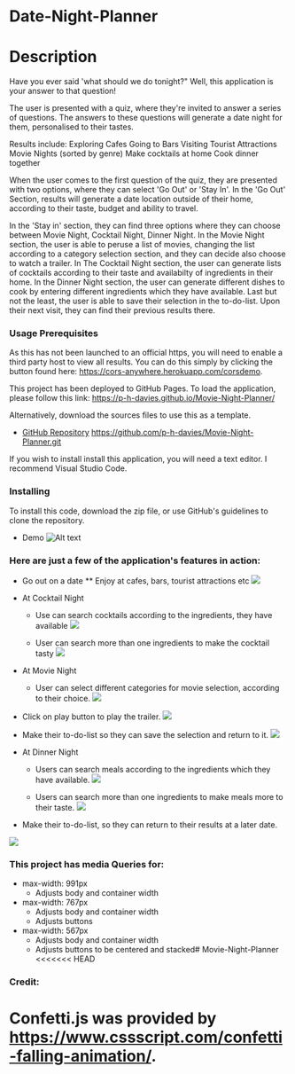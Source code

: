 # Date-Night-Planner


# Description
Have you ever said 'what should we do tonight?" Well, this application is your answer to that question!

The user is presented with a quiz, where they're invited to answer a series of questions. The answers to these questions will generate a date night for them, personalised to their tastes. 

Results include:
Exploring Cafes
Going to Bars 
Visiting Tourist Attractions
Movie Nights (sorted by genre)
Make cocktails at home
Cook dinner together

 When the user comes to the first question of the quiz, they are presented with two options, where they can select 'Go Out' or 'Stay In'. In the 'Go Out' Section, results will generate a date location outside of their home, according to their taste, budget and ability to travel. 
 
 In the 'Stay in' section, they can find three options where they can choose between Movie Night, Cocktail Night, Dinner Night. In the Movie Night section, the user is able to peruse a list of movies, changing the list according to a category selection section, and they can decide also choose to watch a trailer. In The Cocktail Night section, the user can generate lists of cocktails according to their taste and availabilty of ingredients in their home. In the Dinner Night section, the user can generate different dishes to cook by entering different ingredients which they have available. Last but not the least, the user is able to save their selection in the to-do-list. Upon their next visit, they can find their previous results there.



### Usage Prerequisites

As this has not been launched to an official https, you will need to enable a third party host to view all results. You can do this simply by clicking the button found here: https://cors-anywhere.herokuapp.com/corsdemo.


This project has been deployed to GitHub Pages. To load the application, please follow this link: https://p-h-davies.github.io/Movie-Night-Planner/


Alternatively, download the sources files to use this as a template.

* [GitHub Repository]() https://github.com/p-h-davies/Movie-Night-Planner.git


If you wish to install install this application, you will need a text editor. I recommend Visual Studio Code. 



### Installing

To install this code, download the zip file, or use GitHub's guidelines to clone the repository. 

* Demo
![Alt text](screenshot/day-night.gif)




### Here are just a few of the application's features in action: 


* Go out on a date
   ** Enjoy at cafes, bars, tourist attractions etc
 ![](screenshot/7-1.png)


* At Cocktail Night
    * Use can search cocktails according to the ingredients, they have available
![](screenshot/12.png)

    *  User can search more than one ingredients to make the cocktail tasty
    ![](screenshot/16.png)


* At Movie Night  
    * User can select different categories for movie selection, according to their choice.
![](screenshot/9.png)


*  Click on play button to play the trailer.
  ![](screenshot/10.png)
   
* Make their to-do-list so they can save the selection and return to it.
![](screenshot/11.png)


* At  Dinner Night 
    * Users can search meals according to the ingredients which they have available.
![](screenshot/14.png)

    *  Users can search more than one ingredients to make meals more to their taste.
    ![](screenshot/17.png)

* Make their to-do-list, so they can return to their results at a later date.

 ![](screenshot/pagePopUp.png)




### This project has media Queries for:
* max-width: 991px 
    * Adjusts body and container width
* max-width: 767px
    * Adjusts body and container width
    * Adjusts buttons
* max-width: 567px
    * Adjusts body and container width
    * Adjusts buttons to be centered and stacked# Movie-Night-Planner
<<<<<<< HEAD


### Credit:
Confetti.js was provided by https://www.cssscript.com/confetti-falling-animation/.
=======
